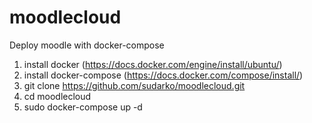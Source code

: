 # moodlecloud
Deploy moodle with docker-compose

1. install docker (https://docs.docker.com/engine/install/ubuntu/)
2. install docker-compose (https://docs.docker.com/compose/install/)
3. git clone https://github.com/sudarko/moodlecloud.git
4. cd moodlecloud
5. sudo docker-compose up -d
